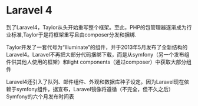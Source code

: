 # Laravel 4

到了Laravel4，Taylor从头开始重写整个框架。至此，PHP的包管理器逐渐成为行业标准,Taylor于是将框架重写且由composer分发和捆绑.

Taylor开发了一套代号为“Illuminate”的组件，并于2013年5月发布了全新结构的Laravel4。Laravel不再把大部分代码捆绑下载，而是从symfony（另一个发布组件供其他人使用的框架）和light components（通过composer）中获取大部分组件

Laravel4还引入了队列、邮件组件、外观和数据库种子设定。因为Laravel现在依赖于symfony组件，据宣布，Laravel镜像将遵循（不完全，但不久之后）Symfony的六个月发布时间表


